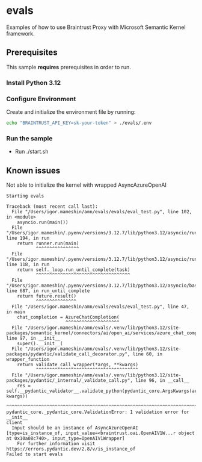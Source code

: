 # evals

Examples of how to use Braintrust Proxy with Microsoft Semantic Kernel framework.

## Prerequisites

This sample **requires** prerequisites in order to run.

### Install Python 3.12

### Configure Environment

Create and initialize the environment file by running:

```bash
echo "BRAINTRUST_API_KEY=sk-your-token" > ./evals/.env
```

### Run the sample

- Run ./start.sh


## Known issues
Not able to initialize the kernel with wrapped AsyncAzureOpenAI
```
Starting evals

Traceback (most recent call last):
  File "/Users/igor.mameshin/amn/evals/evals/eval_test.py", line 102, in <module>
    asyncio.run(main())
  File "/Users/igor.mameshin/.pyenv/versions/3.12.7/lib/python3.12/asyncio/runners.py", line 194, in run
    return runner.run(main)
           ^^^^^^^^^^^^^^^^
  File "/Users/igor.mameshin/.pyenv/versions/3.12.7/lib/python3.12/asyncio/runners.py", line 118, in run
    return self._loop.run_until_complete(task)
           ^^^^^^^^^^^^^^^^^^^^^^^^^^^^^^^^^^^
  File "/Users/igor.mameshin/.pyenv/versions/3.12.7/lib/python3.12/asyncio/base_events.py", line 687, in run_until_complete
    return future.result()
           ^^^^^^^^^^^^^^^
  File "/Users/igor.mameshin/amn/evals/evals/eval_test.py", line 47, in main
    chat_completion = AzureChatCompletion(
                      ^^^^^^^^^^^^^^^^^^^^
  File "/Users/igor.mameshin/amn/evals/.venv/lib/python3.12/site-packages/semantic_kernel/connectors/ai/open_ai/services/azure_chat_completion.py", line 97, in __init__
    super().__init__(
  File "/Users/igor.mameshin/amn/evals/.venv/lib/python3.12/site-packages/pydantic/validate_call_decorator.py", line 60, in wrapper_function
    return validate_call_wrapper(*args, **kwargs)
           ^^^^^^^^^^^^^^^^^^^^^^^^^^^^^^^^^^^^^^
  File "/Users/igor.mameshin/amn/evals/.venv/lib/python3.12/site-packages/pydantic/_internal/_validate_call.py", line 96, in __call__
    res = self.__pydantic_validator__.validate_python(pydantic_core.ArgsKwargs(args, kwargs))
          ^^^^^^^^^^^^^^^^^^^^^^^^^^^^^^^^^^^^^^^^^^^^^^^^^^^^^^^^^^^^^^^^^^^^^^^^^^^^^^^^^^^
pydantic_core._pydantic_core.ValidationError: 1 validation error for __init__
client
  Input should be an instance of AsyncAzureOpenAI [type=is_instance_of, input_value=<braintrust.oai.OpenAIV1W...r object at 0x10a08c740>, input_type=OpenAIV1Wrapper]
    For further information visit https://errors.pydantic.dev/2.8/v/is_instance_of
Failed to start evals
```

